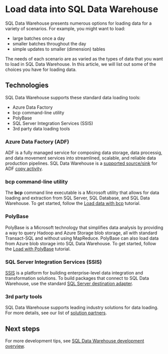 <properties
   pageTitle="Load data into SQL Data Warehouse | Microsoft Azure"
   description="Learn the common scenarios for data loading in SQL Data Warehouse"
   services="sql-data-warehouse"
   documentationCenter="NA"
   authors="TwoUnder"
   manager="barbkess"
   editor=""/>

<tags
   ms.service="sql-data-warehouse"
   ms.devlang="NA"
   ms.topic="article"
   ms.tgt_pltfrm="NA"
   ms.workload="data-services"
   ms.date="06/21/2015"
   ms.author="mausher;barbkess"/>

# Load data into SQL Data Warehouse
SQL Data Warehouse presents numerous options for loading data for a variety of scenarios. For example, you might want to load:
- large batches once a day
- smaller batches throughout the day
- simple updates to smaller (dimension) tables

The needs of each scenario are as varied as the types of data that you want to load in SQL Data Warehouse. In this article, we will list out some of the choices you have for loading data. 

## Technologies
SQL Data Warehouse supports these standard data loading tools:

- Azure Data Factory
- bcp command-line utility
- PolyBase
- SQL Server Integration Services (SSIS)
- 3rd party data loading tools

### Azure Data Factory (ADF)
ADF is a fully managed service for composing data storage, data processig, and data movement services into streamlined, scalable, and reliable data production pipelines. SQL Data Warehouse is a [supported source/sink][] for ADF [copy activity][]. 

### bcp command-line utility
The **bcp** command line executable is a Microsoft utility that allows for data loading and extraction from SQL Server, SQL Database, and SQL Data Warehouse. To get started, follow the [Load data with bcp][] tutorial.

### PolyBase
PolyBase is a Microsoft technology that simplifies data analysis by providing a way to query Hadoop and Azure Storage blob storage, all with standard Transact-SQL and without using MapReduce. PolyBase can also load data from Azure blob storage into SQL Data Warehouse. To get started, follow the [Load with PolyBase][] tutorial.

### SQL Server Integration Services (SSIS)
[SSIS][] is a platform for building enterprise-level data integration and transformation solutions. To build packages that connect to SQL Data Warehouse, use the standard [SQL Server destination adapter][].

### 3rd party tools
SQL Data Warehouse supports leading industry solutions for data loading. For more details, see our list of [solution partners][].

## Next steps
For more development tips, see [SQL Data Warehouse development overview][].

<!--Image references-->

<!--Article references-->
[Load data with bcp]: ./sql-data-warehouse-load-with-bcp/
[Load with PolyBase]: ./sql-data-warehouse-load-with-polybase/
[solution partners]: ./sql-data-warehouse-solution-partners/
[SQL Data Warehouse development overview]:  ./sql-data-warehouse-overview-develop/

<!--MSDN references-->
[supported source/sink]: https://msdn.microsoft.com/library/dn894007.aspx
[copy activity]: https://msdn.microsoft.com/library/dn835035.aspx
[SQL Server destination adapter]: https://msdn.microsoft.com/library/ms141095.aspx
[SSIS]: https://msdn.microsoft.com/library/ms141026.aspx


<!--Other Web references-->
